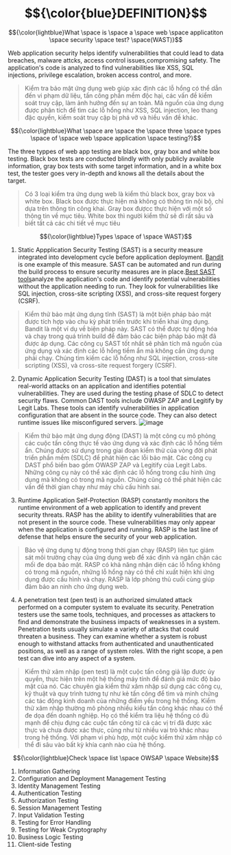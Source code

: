 # $${\color{blue}DEFINITION}$$ #
$${\color{lightblue}What \space is \space a \space web \space applicatiton \space security \space test? \space(WAST)}$$

Web application security helps identify vulnerabilities that could lead to data breaches, malware attcks, access control issues,compromising safety. The application's code is analyzed to find vulnerabilities like XSS, SQL injections, privilege escalation, broken access control, and more.

> Kiểm tra bảo mật ứng dụng web giúp xác định các lỗ hổng có thể dẫn đến vi phạm dữ liệu, tấn công phần mềm độc hại, các vấn đề kiểm soát truy cập, làm ảnh hưởng đến sự an toàn. Mã nguồn của ứng dụng được phân tích để tìm các lỗ hổng như XSS, SQL injection, leo thang đặc quyền, kiểm soát truy cập bị phá vỡ và hiều vấn đề khác.

$${\color{lightblue}What \space are \space the \space three \space types \space of \space web \space application \space testing?}$$

The three typpes of web app testing are black box, gray box and white box testing. Black box tests are conducted blindly with only publicly available information, gray box tests with some target information, and in a white box test, the tester goes very in-depth and knows all the details about the target.

> Có 3 loại kiểm tra ứng dụng web là kiểm thủ black box, gray box và white box. Black box được thực hiện mà không có thông tin nội bộ, chỉ dựa trên thông tin công khai. Gray box đượcc thực hiện với một số thông tin về mục tiêu. White box thì người kiểm thử sẽ đi rất sâu và biết tất cả các chi tiết về mục tiêu

$${\color{lightblue}Types \space of \space WAST}$$	
1. Static Appplication Security Testing (SAST) is a security measure integrated into development cycle before application deployment. [Bandit](https://www.jit.io/resources/appsec-tools/how-to-run-a-sast-test-with-bandit-and-jit) is one example of this measure. SAST can be automated and run during the build process to ensure security measures are in place.[Best SAST tools](https://www.jit.io/resources/appsec-tools/best-sast-tools)analyze the application's code and identify potential vulnerabilities without the application needing to run. They look for vulnerabilities like SQL injection, cross-site scripting (XSS), and cross-site request forgery (CSRF).  

> Kiểm thử bảo mật ứng dụng tĩnh (SAST) là một biện pháp bảo mật được tích hợp vào chu kỳ phát triển trước khi triển khai ứng dụng. Bandit là một ví dụ về biện pháp này. SAST có thể được tự động hóa và chạy trong quá trình build để đảm bảo các biện pháp bảo mật đã được áp dụng. Các công cụ SAST tốt nhất sẽ phân tích mã nguồn của ứng dụng và xác định các lỗ hổng tiềm ẩn mà không cần ứng dụng phải chạy. Chúng tìm kiếm các lỗ hổng như SQL injection, cross-site scripting (XSS), và cross-site request forgery (CSRF).

2. Dynamic Application Security Testing (DAST) is a tool that simulates real-world attacks on an application and identifies potential vulnerabilities. They are used during the testing phase of SDLC to detect security flaws. 
Common DAST tools include OWASP ZAP and Legitify by Legit Labs. These tools can identify vulnerabilities in application configuration that are absent in the source code. They can also detect runtime issues like misconfigured servers.
![image](https://github.com/user-attachments/assets/98f891ec-dbe2-454e-b282-0196f09c2589)

> Kiểm thử bảo mật ứng dụng động (DAST) là một công cụ mô phỏng các cuộc tấn công thực tế vào ứng dụng và xác định các lỗ hổng tiềm ẩn. Chúng được sử dụng trong giai đoạn kiểm thử của vòng đời phát triển phần mềm (SDLC) để phát hiện các lỗi bảo mật. Các công cụ DAST phổ biến bao gồm OWASP ZAP và Legitify của Legit Labs. Những công cụ này có thể xác định các lỗ hổng trong cấu hình ứng dụng mà không có trong mã nguồn. Chúng cũng có thể phát hiện các vấn đề thời gian chạy như máy chủ cấu hình sai.

3. Runtime Application Self-Protection (RASP) constantly monitors the runtime environment of a web application to identify and prevent security threats. RASP has the ability to identify vulnerabilities that are not present in the source code. These vulnerabilities may only appear when the application is configured and running. RASP is the last line of defense that helps ensure the security of your web application.

> Bảo vệ ứng dụng tự động trong thời gian chạy (RASP) liên tục giám sát môi trường chạy của ứng dụng web để xác định và ngăn chặn các mối đe dọa bảo mật. RASP có khả năng nhận diện các lỗ hổng không có trong mã nguồn, những lỗ hổng này có thể chỉ xuất hiện khi ứng dụng được cấu hình và chạy. RASP là lớp phòng thủ cuối cùng giúp đảm bảo an ninh cho ứng dụng web.

4. A penetration test (pen test) is an authorized simulated attack performed on a computer system to evaluate its security. Penetration testers use the same tools, techniques, and processes as attackers to find and demonstrate the business impacts of weaknesses in a system. Penetration tests usually simulate a variety of attacks that could threaten a business. They can examine whether a system is robust enough to withstand attacks from authenticated and unauthenticated positions, as well as a range of system roles. With the right scope, a pen test can dive into any aspect of a system.

> Kiểm thử xâm nhập (pen test) là một cuộc tấn công giả lập được ủy quyền, thực hiện trên một hệ thống máy tính để đánh giá mức độ bảo mật của nó. Các chuyên gia kiểm thử xâm nhập sử dụng các công cụ, kỹ thuật và quy trình tương tự như kẻ tấn công để tìm và minh chứng các tác động kinh doanh của những điểm yếu trong hệ thống. Kiểm thử xâm nhập thường mô phỏng nhiều kiểu tấn công khác nhau có thể đe dọa đến doanh nghiệp. Họ có thể kiểm tra liệu hệ thống có đủ mạnh để chịu đựng các cuộc tấn công từ cả các vị trí đã được xác thực và chưa được xác thực, cũng như từ nhiều vai trò khác nhau trong hệ thống. Với phạm vi phù hợp, một cuộc kiểm thử xâm nhập có thể đi sâu vào bất kỳ khía cạnh nào của hệ thống.

$${\color{lightblue}Check \space list \space OWSAP \space Website}$$	
1. Information Gathering
2. Configuration and Deployment Management Testing
3. Identity Management Testing
4. Authentication Testing
5. Authorization Testing
6. Session Management Testing
7. Input Validation Testing
8. Testing for Error Handling
9. Testing for Weak Cryptography
10. Business Logic Testing
11. Client-side Testing

